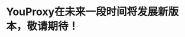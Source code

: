 # YouProxy在未来一段时间将发展新版本，敬请期待！ #

<p>
<img src='http://xiaoxia.org/upfiles/2012/08/youtube.jpg' alt=''>